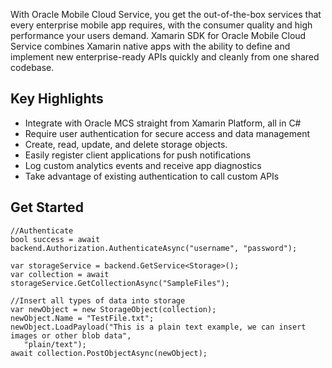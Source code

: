 With Oracle Mobile Cloud Service, you get the out-of-the-box services that every enterprise mobile app requires, with the consumer quality and high performance your users demand. Xamarin SDK for Oracle Mobile Cloud Service combines Xamarin native apps with the ability to define and implement new enterprise-ready APIs quickly and cleanly from one shared codebase.

## Key Highlights
* Integrate with Oracle MCS straight from Xamarin Platform, all in C#
* Require user authentication for secure access and data management
* Create, read, update, and delete storage objects.
* Easily register client applications for push notifications
* Log custom analytics events and receive app diagnostics
* Take advantage of existing authentication to call custom APIs


## Get Started
```
//Authenticate
bool success = await backend.Authorization.AuthenticateAsync("username", "password");

var storageService = backend.GetService<Storage>();
var collection = await storageService.GetCollectionAsync("SampleFiles");

//Insert all types of data into storage
var newObject = new StorageObject(collection);
newObject.Name = "TestFile.txt";
newObject.LoadPayload("This is a plain text example, we can insert images or other blob data",
   "plain/text");
await collection.PostObjectAsync(newObject);
```
